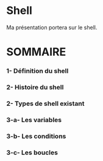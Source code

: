 # Shell

Ma présentation portera sur le shell.

# SOMMAIRE
### 1- Définition du shell
### 2- Histoire du shell
### 2- Types de shell existant
### 3-a- Les variables
### 3-b- Les conditions
### 3-c- Les boucles
